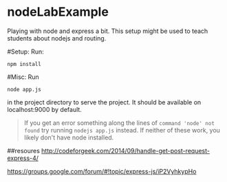 # nodeLabExample
Playing with node and express a bit. This setup might be used to teach students about nodejs and routing.


#Setup:
Run:
```
npm install
```

#Misc:
Run
```
node app.js
``` 
in the project directory to serve the project. It should be available on localhost:9000 by default.

>If you get an error something along the lines of ``command 'node' not found`` try running ``nodejs app.js``
instead. If neither of these work, you likely don't have node installed.


##resoures 
http://codeforgeek.com/2014/09/handle-get-post-request-express-4/

https://groups.google.com/forum/#!topic/express-js/iP2VyhkypHo